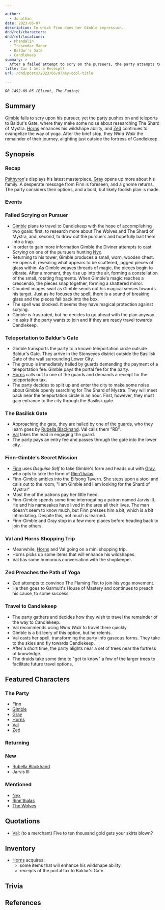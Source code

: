 ```yaml
---

author:
  - Jonathan
date: 2023-06-07
description: In which Finn does her Gimble impression.
dnd/ref/characters:
dnd/ref/locations:
  - Phandalin
  - Tresendar Manor
  - Baldur's Gate
  - Candlekeep
summary: >
  After a failed attempt to scry on the pursuers, the party attempts to sow rumours in Baldur's gate before travelling on to the fortress of Candlekeep.
title: Can I Get a Receipt?
url: /dnd/posts/2023/06/07/my-cool-title

---
```


_`DR 1492-09-05 (Elient, The Fading)`_

## Summary

[Gimble](/dnd/characters/gimble-the-diviner/) fails to scry upon his pursuer, yet the party pushes on and teleports to Baldur's Gate, where they make some noise about researching The Shard of Mystra. [Horns](/dnd/characters/horns/) enhances his wildshape ability, and [Zed](/dnd/characters/zed/) continues to evangelize the way of yoga. After the brief stop, they *Wind Walk* the remainder of their journey, alighting just outside the fortress of Candlekeep. 


## Synopsis

### Recap

[Psithyron](/dnd/npcs/psithyron/)'s displays his latest masterpiece. [Gray](/dnd/characters/haeltin-var-astora/) opens up more about his family. A desperate message from Finn is foreseen, and a gnome returns. The party considers their options, and a bold, but likely foolish plan is made.

### Events

### Failed Scrying on Pursuer

-  [Gimble](/dnd/characters/gimble-the-diviner/) plans to travel to Candlekeep with the hope of accomplishing two goals: first, to research more about The Wolves and The Shard of Mystra, and, second, to draw out the pursuers and hopefully bait them into a trap.
- In order to gain more information Gimble the Diviner attempts to cast *Scrying* on one of the pursuers hunting [Nyx](/dnd/npcs/nyx/).
- Returning to his tower, Gimble produces a small, worn, wooden chest. He opens it, revealing what appears to be scattered, jagged pieces of glass within. As Gimble weaves threads of magic, the pieces begin to vibrate. After a moment, they rise up into the air, forming a constellation of the small, rotating fragments. When Gimble's magic reaches a crescendo, the pieces snap together, forming a shattered mirror. 
- Clouded images swirl as Gimble sends out his magical senses towards his target. Just as he focuses the spell, there is a sound of breaking glass and the pieces fall back into the box.
- The spell was blocked. It seems they have magical protection against scrying.
- Gimble is frustrated, but he decides to go ahead with the plan anyway.
- He asks if the party wants to join and if they are ready travel towards Candlekeep.

### Teleportation to Baldur's Gate

- Gimble transports the party to a known teleportation circle outside Baldur's Gate. They arrive in the Stonyeyes district outside the Basilisk Gate of the wall surrounding Lower City.
- The group is immediately hailed by guards demanding the payment of a teleportation fee. Gimble pays the portal fee for the party.
- [Horns](/dnd/characters/horns/) calls out to one of the guards and demands a receipt for the teleportation tax.
- The party decides to split up and enter the city to make some noise about Gimble openly searching for The Shard of Mystra. They will meet back near the teleportation circle in an hour. First, however, they must gain entrance to the city through the Basilisk gate.

###  The Basilisk Gate

- Approaching the gate, they are hailed by one of the guards, who they learn goes by [Rubella Blackhand](/dnd/npcs/rubella-blackhand/). Val calls them "RB".
- [Val](/dnd/characters/val/) takes the lead in engaging the guard.
- The party pays an entry fee and passes through the gate into the lower city.

### Finn-Gimble's Secret Mission

- [Finn](/dnd/characters/finn/) uses *Disguise Self* to take Gimble's form and heads out with [Gray](/dnd/characters/haeltin-var-astora/), who opts to take the form of [Rinn'thalas](/dnd/characters/rinnthalas-liadon/).
- Finn-Gimble ambles into the Elfsong Tavern. She steps upon a stool and calls out to the room, "I am Gimble and I am looking for the Shard of Mystra!"
- Most the of the patrons pay her little heed.
- Finn-Gimble spends some time interrogating a patron named Jarvis III. He and his namesakes have lived in the area all their lives. The man doesn't seem to know much, but Finn presses him a bit, which is a bit intimidating. Despite this, not much is learned.
- Finn-Gimble and Gray stop in a few more places before heading back to join the others.

### Val and Horns Shopping Trip

- Meanwhile, [Horns](/dnd/characters/horns/) and Val going on a mini shopping trip.
- Horns picks up some items that will enhance his wildshapes.
- Val has some humorous conversation with the shopkeeper.

### Zed Preaches the Path of Yoga

- Zed attempts to convince The Flaming Fist to join his yoga movement.
- He then goes to Garmult's House of Mastery and continues to preach his cause, to some success.

### Travel to Candlekeep

- The party gathers and decides how they wish to travel the remainder of the way to Candlekeep.
- Val recommends using *Wind Walk* to travel there quickly.
- Gimble is a bit leery of this option, but he relents.
- Val casts her spell, transforming the party info gaseous forms. They take to the skies and fly towards Candlekeep.
- After a short time, the party alights near a set of trees near the fortress of knowledge.
- The druids take some time to "get to know" a few of the larger trees to facilitate future travel options.

## Featured Characters

### The Party

- [Finn](/dnd/characters/finn/)
- [Gimble](/dnd/characters/gimble-the-diviner/)
- [Gray](/dnd/characters/haeltin-var-astora/)
- [Horns](/dnd/characters/horns/)
- [Val](/dnd/characters/val/)
- [Zed](/dnd/characters/zed/)

### Returning

### New

- [Rubella Blackhand](/dnd/npcs/rubella-blackhand/)
- Jarvis III

### Mentioned

- [Nyx](/dnd/npcs/nyx/)
- [Rinn'thalas](/dnd/characters/rinnthalas-liadon/)
- [The Wolves](/dnd/npcs/the-wolves/)

## Quotations

- [Val](/dnd/characters/val/): (to a merchant) Five to ten thousand gold gets your skirts blown?

## Inventory

- [Horns](/dnd/characters/horns/) acquires:
    - some items that will enhance his wildshape ability.
    - receipts of the portal tax to Baldur's Gate.

## Trivia

## References

